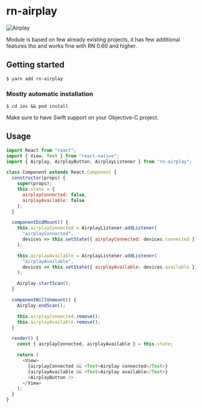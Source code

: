 # rn-airplay

![Airplay](https://i.ytimg.com/vi/L1Ee0bOCej8/maxresdefault.jpg)

Module is based on few already existing projects, it has few additional features tho and works fine with RN 0.60 and higher.

## Getting started

`$ yarn add rn-airplay`

### Mostly automatic installation

`$ cd ios && pod install`

Make sure to have Swift support on your Objective-C project.

## Usage

```javascript
import React from "react";
import { View, Text } from "react-native";
import { Airplay, AirplayButton, AirplayListener } from "rn-airplay";

class Component extends React.Component {
  constructor(props) {
    super(props);
    this.state = {
      airplayConnected: false,
      airplayAvailable: false
    };
  }

  componentDidMount() {
    this.airplayConnected = AirplayListener.addListener(
      "airplayConnected",
      devices => this.setState({ airplayConnected: devices.connected })
    );

    this.airplayAvailable = AirplayListener.addListener(
      "airplayAvailable",
      devices => this.setState({ airplayAvailable: devices.available })
    );

    Airplay.startScan();
  }

  componentWillUnmount() {
    Airplay.endScan();

    this.airplayConnected.remove();
    this.airplayAvailable.remove();
  }

  render() {
    const { airplayConnected, airplayAvailable } = this.state;

    return (
      <View>
        {airplayConnected && <Text>Airplay connected</Text>}
        {airplayAvailable && <Text>Airplay available</Text>}
        <AirplayButton />
      </View>
    );
  }
}
```
